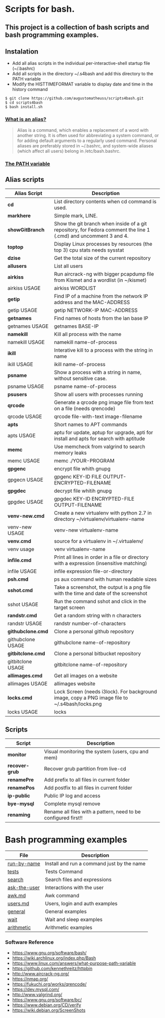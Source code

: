# Scripts for bash.   
 
## This project is a collection of bash scripts and bash programming examples.   
 
## Instalation  
*	Add all alias scripts in the individual per-interactive-shell startup file (~/.bashrc)
*	Add all scripts in the directory ~/.s4bash and add this directory to the PATH variable
*	Modify the HISTTIMEFORMAT variable to display date and time in the history command
```
$ git clone https://github.com/augustomatheuss/scripts4bash.git 
$ cd scripts4bash 
$ bash install.sh    
```
 
### [What is an alias?](https://wiki.archlinux.org/index.php/Bash)  
> Alias is a command, which enables a replacement of a word with another string. It is often used for abbreviating a system command, or for adding default arguments to a regularly used command.
Personal aliases are preferably stored in ~/.bashrc, and system-wide aliases (which affect all users) belong in /etc/bash.bashrc.  

### [The PATH variable](https://www.linux.com/answers/what-purpose-path-variable)  
  
## Alias scripts  
| Alias Script | Description  |    
| --- |  -- |  
| **cd** | List directory contents when cd command is used. |  
| **markhere** | Simple mark, LINE. |  
| **showGitBranch** | Show the git branch when inside of a git repository, for Fedora comment the line 1 (.cmd) and uncomment 3 and 4. |  
| **toptop** | Display Linux processes by resources (the top 3) cpu stats needs sysstat |  
| **dzise** | Get the total size of the current repository |  
| **allusers** | List all users |  
| **airkiss** | Run aircrack-ng with bigger pcapdump file from Kismet and a wordlist (in ~/kismet) |  
| airkiss USAGE | airkiss WORDLIST |  
| **getip** | Find IP of a machine from the network IP address and the MAC-ADDRESS |  
| getip USAGE | getip NETWORK-IP MAC-ADDRESS |  
| **getnames** | Find names of hosts from the lan base IP |  
| getnames USAGE | getnames BASE-IP |  
| **namekill** | Kill all process with the name |  
| namekill USAGE | namekill name-of-process |  
| **ikill** | Interative kill to a process with the string in name |  
| ikill USAGE | ikill name-of-process |  
| **psname** | Show a process with a string in name, without sensitive case. |  
| psname USAGE | psname name-of-process |  
| **psusers** | Show all users with processes running |  
| **qrcode** | Generate a qrcode png image file from text on a file (needs qrencode) |  
| qrcode USAGE | qrcode file-with-text image-filename |  
| **apts** | Short names to APT commands |  
| apts USAGE | aptu for update, aptup for upgrade, apti for install and apts for search with aptitude |  
| **memc** | Use memcheck from valgrind to search memory leaks |  
| memc USAGE | memc ./YOUR-PROGRAM |  
| **gpgenc** | encrypt file whith gnupg |  
| gpgecn USAGE | gpgenc KEY-ID FILE OUTPUT-ENCRYPTED-FILENAME |  
| **gpgdec** | decrypt file whitih gnupg |  
| gpgdec USAGE | gpgdec KEY-ID ENCRYPTED-FILE OUTPUT-FILENAME |  
| **venv-new.cmd** | Create a new virtualenv with python 2.7 in directory ~/virtualenv/virtualenv-name |  
| venv-new USAGE | venv-new virtualenv-name |  
| **venv.cmd** | source for a virtualenv in ~/.virtualenv/ |  
| venv usage | venv virtualenv-name |  
| **infile.cmd** | Print all lines in order in a file or directory with a expression (insensitive matching) |  
| infile USAGE | infile expression file-or-directory |   
| **psh.cmd** | ps aux command with human readable sizes |  
| **sshot.cmd** | Take a screenshot, the output is a png file with the time and date of the screenshot |  
| sshot USAGE  | Run the command sshot and click in the target screen |  
| **randstr.cmd** | Get a random string with n characters |  
| randstr USAGE  | randstr number-of-characters |  
| **githubclone.cmd** | Clone a personal github repository |  
| githubclone USAGE  | githubclone name-of-repository |  
| **gitbitclone.cmd** | Clone a personal bitbucket repository |  
| gitbitclone USAGE  | gitbitclone name-of-repository |   
| **allimages.cmd** | Get all images on a website |  
| allimages USAGE  | allimages website |   
| **locks.cmd** | Lock Screen (needs i3lock). For background image, copy a PNG image file to ~/.s4bash/locks.png |  
| locks USAGE  | locks |   


## Scripts  
| Script | Description |  
| -- | -- |  
| **monitor** | Visual monitoring the system (users, cpu and mem) |   
| **recover-grub** | Recover grub partition from live-cd |   
| **renamePre** | Add prefix to all files in current folder |  
| **renamePos** | Add postfix to all files in current folder |  
| **ip-public** | Public IP log and access |   
| **bye-mysql** | Complete mysql remove |  
| **renaming** | Rename all files with a pattern, need to be configured first!! |   

# Bash programming examples  
| File | Description |
| -- | -- |  
| [run-by-name](https://github.com/augustomatheuss/scripts4bash/blob/master/examples/run-by-name.md)  | Install and run a command just by the name |  
| [tests](https://github.com/augustomatheuss/scripts4bash/blob/master/examples/tests.md) | Tests Command |  
| [search](https://github.com/augustomatheuss/scripts4bash/blob/master/examples/search.md)| Search files and expressions |  
| [ask-the-user](https://github.com/augustomatheuss/scripts4bash/blob/master/examples/ask-the-user.md) | Interactions with the user |  
| [awk.md](https://github.com/augustomatheuss/scripts4bash/blob/master/examples/awk.md) | Awk command |  
| [users.md](https://github.com/augustomatheuss/scripts4bash/blob/master/examples/users.md) | Users, login and auth examples |  
| [general](https://github.com/augustomatheuss/scripts4bash/blob/master/examples/general.md) | General examples |  
| [wait](https://github.com/augustomatheuss/scripts4bash/blob/master/examples/wait.md) | Wait and sleep examples |   
| [arithmetic](https://github.com/augustomatheuss/scripts4bash/blob/master/examples/arithmetic.md) | Arithmetic examples |   

### Software Reference  

* https://www.gnu.org/software/bash/  
* https://wiki.archlinux.org/index.php/Bash  
* https://www.linux.com/answers/what-purpose-path-variable  
* https://github.com/kennethreitz/httpbin  
* http://www.aircrack-ng.org/  
* https://nmap.org/  
* https://fukuchi.org/works/qrencode/  
* https://dev.mysql.com/  
* http://www.valgrind.org/  
* https://www.gnu.org/software/bc/  
* https://www.debian.org/CD/verify  
* https://wiki.debian.org/ScreenShots   
